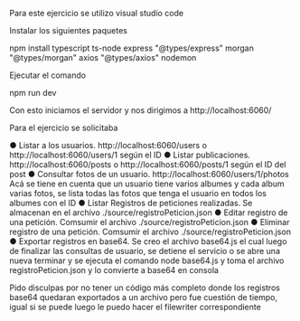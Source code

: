 Para este ejercicio se utilizo visual studio code

Instalar los siguientes paquetes 

npm install typescript ts-node express "@types/express" morgan "@types/morgan" axios "@types/axios" nodemon

Ejecutar el comando 

npm run dev

Con esto iniciamos el servidor y nos dirigimos a http://localhost:6060/

Para el ejercicio se solicitaba

● Listar a los usuarios. http://localhost:6060/users o 
http://localhost:6060/users/1 según el ID
● Listar publicaciones. http://localhost:6060/posts o 
http://localhost:6060/posts/1 según el ID del post
● Consultar fotos de un usuario. http://localhost:6060/users/1/photos
Acá se tiene en cuenta que un usuario tiene varios albumes y cada album varias fotos, se lista todas las fotos que tenga el usuario en todos los albumes con el ID
● Listar Registros de peticiones realizadas. Se almacenan en el archivo 
./source/registroPeticion.json
● Editar registro de una petición. Comsumir el archivo 
./source/registroPeticion.json
● Eliminar registro de una petición. Comsumir el archivo 
./source/registroPeticion.json
● Exportar registros en base64. Se creo el archivo base64.js el cual luego de finalizar las consultas de usuario, se detiene el servicio o se abre una nueva terminar y se ejecuta el comando node base64.js y toma el archivo 
registroPeticion.json y lo convierte a base64 en consola


Pido disculpas por no tener un código más completo donde los registros base64 quedaran exportados a un archivo pero fue cuestión de tiempo, igual si se puede luego le puedo hacer el filewriter correspondiente